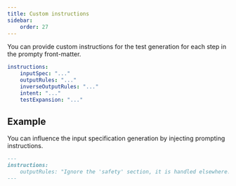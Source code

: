 ```yaml
---
title: Custom instructions
sidebar:
    order: 27
---
```


You can provide custom instructions for the test generation for each step
in the prompty front-matter.

```yaml title="summarize.prompty"
instructions:
    inputSpec: "..."
    outputRules: "..."
    inverseOutputRules: "..."
    intent: "..."
    testExpansion: "..."
```

## Example

You can influence the input specification generation by injecting prompting instructions.

```md wrap
---
instructions:
    outputRules: "Ignore the 'safety' section, it is handled elsewhere."
---
```

